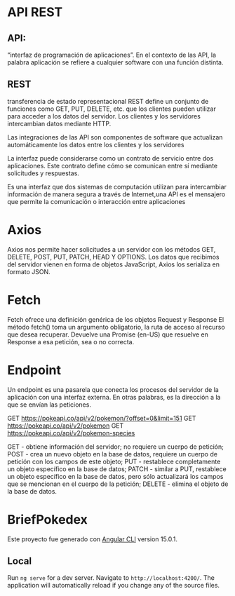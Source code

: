# API REST

## API:
“interfaz de programación de aplicaciones”. 
En el contexto de las API, la palabra aplicación se refiere
a cualquier software con una función distinta.

## REST

transferencia de estado representacional
REST define un conjunto de funciones como GET, PUT, DELETE, etc.
que los clientes pueden utilizar para acceder a los datos del servidor. 
Los clientes y los servidores intercambian datos mediante HTTP.

Las integraciones de las API son componentes de software que 
actualizan automáticamente los datos entre los clientes y los servidores
 
La interfaz puede considerarse como un contrato de servicio entre dos 
aplicaciones. Este contrato define cómo se comunican entre 
sí mediante solicitudes y respuestas.

Es una interfaz que dos sistemas de computación
utilizan para intercambiar información de manera segura 
a través de Internet,una API es el mensajero que permite 
la comunicación o interacción entre aplicaciones 

# Axios

Axios nos permite hacer solicitudes a un servidor con los
 métodos GET, DELETE, POST, PUT, PATCH, HEAD Y OPTIONS.
Los datos que recibimos del servidor vienen en forma de 
objetos JavaScript,  Axios los serializa en formato JSON.

# Fetch


Fetch ofrece una definición genérica de los objetos Request y Response
El método fetch() toma un argumento obligatorio, la ruta de acceso al
recurso que desea recuperar. Devuelve una Promise (en-US) que resuelve 
en Response a esa petición, sea o no correcta.

# Endpoint

Un endpoint es una pasarela que conecta los procesos del servidor de la 
aplicación con una interfaz externa. En otras palabras, es la dirección 
a la que se envían las peticiones.

GET https://pokeapi.co/api/v2/pokemon/?offset=0&limit=151
GET https://pokeapi.co/api/v2/pokemon
GET https://pokeapi.co/api/v2/pokemon-species

GET - obtiene información del servidor; no requiere un cuerpo de petición;
POST - crea un nuevo objeto en la base de datos, requiere un cuerpo de petición con los campos de este objeto;
PUT - restablece completamente un objeto específico en la base de datos;
PATCH - similar a PUT, restablece un objeto específico en la base de datos, pero sólo actualizará los campos que se mencionan en el cuerpo de la petición;
DELETE - elimina el objeto de la base de datos.


# BriefPokedex

Este proyecto fue generado con [Angular CLI](https://github.com/angular/angular-cli) version 15.0.1.

## Local

Run `ng serve` for a dev server. Navigate to `http://localhost:4200/`. The application will automatically reload if you change any of the source files.



